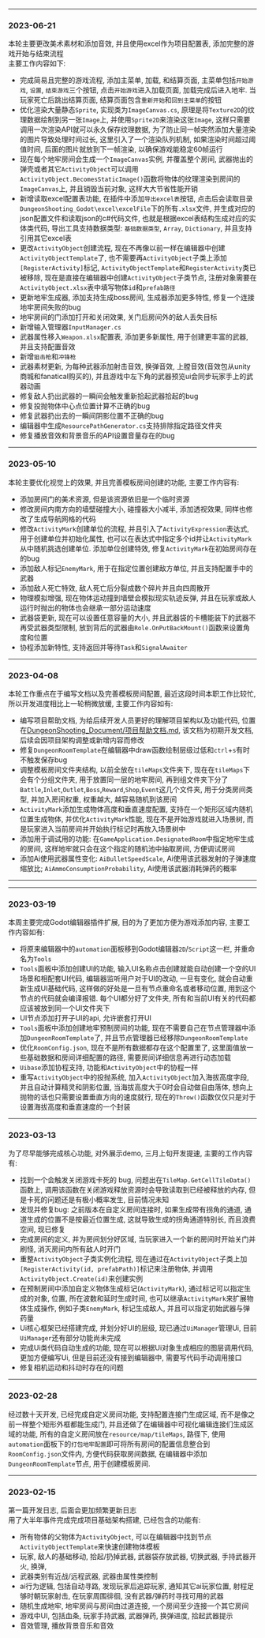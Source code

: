 
---
### 2023-06-21
本轮主要更改美术素材和添加音效, 并且使用excel作为项目配置表, 添加完整的游戏开始与结束流程  
主要工作内容如下:
* 完成简易且完整的游戏流程, 添加主菜单, 加载, 和结算页面, 主菜单包括`开始游戏`, `设置`, `结束游戏`三个按钮, 点击`开始游戏`进入加载页面, 加载完成后进入地牢. 当玩家死亡后跳出结算页面, 结算页面包含`重新开始`和`回到主菜单`的按钮
* 优化渲染大量静态`Sprite`, 实现类为`ImageCanvas.cs`, 原理是将`Texture2D`的纹理数据绘制到另一张`Image`上, 并使用`Sprite2D`来渲染这张`Image`, 这样只需要调用一次渲染API就可以永久保存纹理数据, 为了防止同一帧突然添加大量渲染的图片导致处理时间过长, 这里引入了一个渲染队列机制, 如果渲染时间超过阈值时间, 后面的图片就放到下一帧渲染, 以确保游戏能稳定60帧运行
* 现在每个地牢房间会生成一个`ImageCanvas`实例, 并覆盖整个房间, 武器抛出的弹壳或者其它`ActivityObject`可以调用`ActivityObject.BecomesStaticImage()`函数将物体的纹理渲染到房间的`ImageCanvas`上, 并且销毁当前对象, 这样大大节省性能开销
* 新增读取excel配置表功能, 在插件中添加`导出excel表`按钮, 点击后会读取目录`DungeonShooting_Godot\excel\excelFile`下的所有`.xlsx`文件, 并生成对应的json配置文件和读取json的c#代码文件, 也就是根据excel表结构生成对应的实体类代码, 导出工具支持数据类型: `基础数据类型`, `Array`, `Dictionary`, 并且支持引用其它excel表
* 更改`ActivityObject`创建流程, 现在不再像以前一样在编辑器中创建`ActivityObjectTemplate`了, 也不需要再`ActivityObject`子类上添加`[RegisterActivity]`标记, `ActivityObjectTemplate`和`RegisterActivity`类已被移除, 现在是直接在编辑器中创建`ActivityObject`子类节点, 注册对象需要在`ActivityObject.xlsx`表中填写物体`id`和`prefab路径`
* 更新地牢生成器, 添加支持生成boss房间, 生成器添加更多特性, 修复一个连接地牢房间失败的bug
* 地牢房间的门添加打开和关闭效果, 关门后房间外的敌人丢失目标
* 新增输入管理器`InputManager.cs`
* 武器属性移入`Weapon.xlsx`配置表, 添加更多新属性, 用于创建更丰富的武器, 并且支持配置音效
* 新增`狙击枪`和`冲锋枪`
* 武器素材更新, 为每种武器添加射击音效, 换弹音效, 上膛音效(音效包从unity商城和fanatical购买的), 并且游戏中左下角的武器预览ui会同步玩家手上的武器动画
* 修复敌人扔出武器的一瞬间会触发重新拾起武器拾起的bug
* 修复投抛物体中心点位置计算不正确的bug
* 修复武器扔出去的一瞬间阴影位置不正确的bug
* 编辑器中生成`ResourcePathGenerator.cs`支持排除指定路径文件夹
* 修复播放音效和背景音乐的API设置音量存在的bug

---
### 2023-05-10
本轮主要优化视觉上的效果, 并且完善模板房间创建的功能, 主要工作内容有:
* 添加房间门的美术资源, 但是该资源依旧是一个临时资源
* 修改房间内南方向的墙壁碰撞大小, 碰撞器大小减半, 添加透视效果, 同样也修改了生成导航网格的代码
* 修改`ActivityMark`创建单位的流程, 并且引入了`ActivityExpression`表达式, 用于创建单位并初始化属性, 也可以在表达式中指定多个id并让`ActivityMark`从中随机挑选创建单位. 添加单位创建特效, 修复`ActivityMark`在初始房间存在的bug
* 添加敌人标记`EnemyMark`, 用于在指定位置创建敌方单位, 并且支持配置手中的武器
* 添加敌人死亡特效, 敌人死亡后分裂成数个碎片并且向四周散开
* 物理模拟增强, 现在物体运动撞到墙壁会模拟现实轨迹反弹, 并且在玩家或敌人运行时抛出的物体也会继承一部分运动速度
* 武器袋更新, 现在可以设置任意容量的大小, 并且武器袋的卡槽能装下的武器不再受武器类型限制, 放到背后的武器由`Role.OnPutBackMount()`函数来设置角度和位置
* 协程添加新特性, 支持返回并等待`Task`和`SignalAwaiter`

---
### 2023-04-08
本轮工作重点在于编写文档以及完善模板房间配置, 最近这段时间本职工作比较忙, 所以开发进度相比上一轮稍微放缓, 主要工作内容如有: 
* 编写项目帮助文档, 为给后续开发人员更好的理解项目架构以及功能代码, 位置在[DungeonShooting_Document/项目帮助文档.md](项目帮助文档.md), 该文档为初期开发文档, 后续会因项目架构调整或新增内容而修改
* 修复`DungeonRoomTemplate`在编辑器中draw函数绘制层级过低和`ctrl`+`s`有时不触发保存bug
* 调整模板房间文件夹结构, 以前全放在`tileMaps`文件夹下, 现在在`tileMaps`下会有个分组文件夹, 用于放置同一层的地牢房间, 再到组文件夹下分了`Battle`,`Inlet`,`Outlet`,`Boss`,`Reward`,`Shop`,`Event`这几个文件夹, 用于分类房间类型, 并加入房间权重, 权重越大, 越容易随机到该房间
* `ActivityMark`添加生成物体高度和垂直速度配置, 支持在一个矩形区域内随机位置生成物体, 并优化`ActivityMark`性能, 现在不是开始游戏就进入场景树, 而是玩家进入当前房间并开始执行标记时再放入场景树中
* 添加用于调试用的功能: 在`GameApplication.DesignatedRoom`中指定地牢生成的房间, 这样地牢就只会在这个指定的随机池中抽取房间, 方便调试房间
* 添加Ai使用武器属性变化: `AiBulletSpeedScale`, Ai使用该武器发射的子弹速度缩放比; `AiAmmoConsumptionProbability`, Ai使用该武器消耗弹药的概率

---
---
### 2023-03-19
本周主要完成Godot编辑器插件扩展, 目的为了更加方便为游戏添加内容, 主要工作内容如有:
* 将原来编辑器中的`automation`面板移到Godot编辑器`2D`/`Script`这一栏, 并重命名为`Tools`
* `Tools`面板中添加创建UI的功能, 输入UI名称点击创建就能自动创建一个空的UI场景和相配套UI代码, 编辑器监听用户对于UI的改动, 一旦有变化, 就会自动重新生成UI基础代码, 这样做的好处是一旦有节点重命名或者移动位置, 用到这个节点的代码就会编译报错. 每个UI都分好了文件夹, 所有和当前UI有关的代码都应该被放到同一个UI文件夹下
* UI节点添加打开子UI的api, 允许嵌套打开UI
* `Tools`面板中添加创建地牢预制房间的功能, 现在不需要自己在节点管理器中添加`DungeonRoomTemplate`了, 并且节点管理器已经移除`DungeonRoomTemplate`
* 优化`RoomConfig.json`, 现在不是所有数据都存在这个配置里了, 这里面值放一些基础数据和房间详细配置的路径, 需要房间详细信息再进行动态加载
* `Uibase`添加协程支持, 功能和`ActivityObject`中的协程一样
* 重写`ActivityObject`中的投抛系统, 加入`ActivityObject`加入海拔高度字段, 并且自动计算精灵和阴影位置, 当海拔高度大于0时会自动做自由落体, 想向上抛物的话也只需要设置垂直方向的速度就行, 现在的`Throw()`函数仅仅只是对于设置海拔高度和垂直速度的一个封装

---
### 2023-03-13
为了尽早能够完成核心功能, 对外展示demo, 三月上旬开发提速, 主要的工作内容有:
* 找到一个会触发关闭游戏卡死的 bug, 问题出在`TileMap.GetCellTileData()`函数上, 调用该函数在关闭游戏释放资源时会导致读取到已经被释放的内存, 但是卡死的问题还是有极小概率发生, 目前情况未知
* 发现并修复bug: 之前版本在自定义房间连接时, 如果生成带有拐角的通道, 通道生成的位置不是按最近位置生成, 这就导致生成的拐角通道特别长, 而且浪费空间, 现已修复
* 完成房间的定义, 并为房间划分好区域, 当玩家进入一个新的房间时开始关门并刷怪, 消灭房间内所有敌人时开门
* 重整`ActivityObject`子类实例化流程, 现在通过在`ActivityObject`子类上加`[RegisterActivity(id, prefabPath)]`标记来注册物体, 并调用`ActivityObject.Create(id)`来创建实例
* 在预制房间中添加自定义物体生成标记(`ActivityMark`), 通过标记可以指定生成的对象, 位置, 所在波数和延时生成时间, 也可以继承`ActivityMark`来扩展物体生成操作, 例如子类`EnemyMark`, 标记生成敌人, 并且可以指定初始武器与弹药量
* Ui核心框架已经搭建完成, 并划分好UI的层级, 现已通过`UiManager`管理Ui, 目前`UiManager`还有部分功能尚未完成
* 完成Ui类代码自动生成的功能, 现在可以根据Ui对象生成相应的图层调用代码, 更加方便编写Ui, 但是目前还没有接到编辑器中, 需要写代码手动调用接口
* 修复相机运动和抖动时存在的问题

---
### 2023-02-28
经过数十天开发, 已经完成自定义房间功能, 支持配置连接门生成区域, 而不是像之前一样整个矩形外框都能生成门, 并且还做了在编辑器中可视化编辑连接们生成区域的功能, 
所有的自定义房间放在`resource/map/tileMaps`, 路径下, 使用`automation`面板下的`打包地牢配置`即可将所有房间的配置信息整合到`RoomConfig.json`文件内, 方便代码获取房间数据, 
在编辑器中添加`DungeonRoomTemplate`节点, 用于创建模板房间.

---
### 2023-02-15
第一篇开发日志, 后面会更加频繁更新日志  
用了大半年事件完成完成项目基础架构搭建, 已经包含的功能有:
* 所有物体的父物体为`ActivityObject`, 可以在编辑器中找到节点`ActivityObjectTemplate`来快速创建物体模板
* 玩家, 敌人的基础移动, 拾起/扔掉武器, 武器袋存放武器, 切换武器, 手持武器开火, 换弹, 
* 武器类别有近战/远程武器, 武器由属性类控制
* ai行为逻辑, 包括自动寻路, 发现玩家后追踪玩家, 通知其它ai玩家位置, 射程足够时朝玩家射击, 在玩家周围徘徊, 没有武器/弹药时寻找可用的武器
* 随机生成地牢, 地牢房间与房间由过道连接, 一个房间至少连接一个其它房间
* 游戏中UI, 包括血条, 玩家手持武器, 武器弹药, 换弹进度, 拾起武器提示
* 音效管理, 播放背景音乐和音效